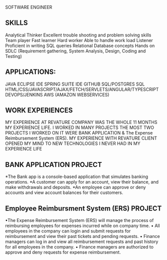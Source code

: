 SOFTWARE ENGINEER

SKILLS
--------------
Analytical Thinker
Excellent trouble shooting and problem solving skills
Team player
Fast learner
Hard worker
Able to handle work load
Listener
Proficient in writing SQL queries
Relational Database concepts
Hands on SDLC (Requirement gathering, System Analysis, Design, Coding and Testing)

APPLICATIONS:
----------------------
JAVA ECLIPSE IDE SPRING SUITE IDE GITHUB SQL/POSTGRES SQL HTML/CSS/JAVASCRIPT/AJAX/FETCH/SERVLETS/ANGULAR/TYPESCRIPT DEVOPS/JENKINS AWS (AMAZON WEBSERVICES)

WORK EXPERIENCES
--------------------
MY EXPERIENCE AT REVATURE COMPANY WAS THE WHOLE 11 MONTHS MY EXPERIENCE LIFE. I WORKED IN MANY PROJECTS THE MOST TWO PROJECTS I WORKED ON IT WERE BANK APPLICATION & The Expense Reimbursement System (ERS). MY EXPERIENCE WITH REVATURE CLIENT OPENED MY MIND TO NEW TECHNOLOGIES I NEVER HAD IN MY EXPERIENCE LIFE

BANK APPLICATION PROJECT
-------------------------
*The Bank app is a console-based application that simulates banking operations. *A customer can apply for an account, view their balance, and make withdrawals and deposits. *An employee can approve or deny accounts and view account balances for their customers.

Employee Reimbursment System (ERS) PROJECT
------------------------------------------
•The Expense Reimbursement System (ERS) will manage the process of reimbursing employees for expenses incurred while on company time. • All employees in the company can login and submit requests for reimbursement and view their past tickets and pending requests. • Finance managers can log in and view all reimbursement requests and past history for all employees in the company. • Finance managers are authorized to approve and deny requests for expense reimbursement.
